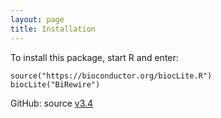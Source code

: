 ```yaml
---
layout: page
title: Installation
---
```



To install this package, start R and enter:

```{R}
source("https://bioconductor.org/biocLite.R")
biocLite("BiRewire")
```

GitHub:
source [v3.4](https://github.com/Bioconductor-mirror/BiRewire/tree/release-3.4)
